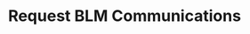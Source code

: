---
title: Request BLM Communications
goal: Get police communications focused on Black Lives Matter organizing
state: nj
categories:
request: |
  To whom it may concern:

  Pursuant to Open Public Records Act ("OPRA"), I hereby request the following records:

  Emails, letters, and memos to or from police/law enforcement unions, the National Guard, or federal officials between May 1, 2020 and the present.

  I also request copies of emails containing any of the following: "protest", "protests", "Black Lives Matter", "BLM", "riot", "riots", "antifa", "antifascist", "anti-fascist", or "militia".

  The requested documents will be made available to the general public, and this request is not being made for commercial purposes.

  As you know, N.J.S.A. 47:1A-5.i requires that a custodian of government shall grant access and respond to a request within seven business days of receipt of a request. Therefore, I would appreciate a response as soon as possible and look forward to hearing from you shortly. Thank you in advance for your anticipated cooperation in this matter.

  If for any reason any portion of my request is denied, as is stated in N.J.S.A. 47:1A-5.g, please inform me of specific reason(s) in writing and provide the name and address of the person or body to whom an appeal should be directed.

  In the event that there are fees, I would be grateful if you would inform me of the total charges in advance of fulfilling my request. I would prefer the request filled electronically, by e-mail attachment if available or CD-ROM if not.

  Sincerely,

  [INSERT YOUR NAME]

  [INSERT YOUR CONTACT INFORMATION]
---